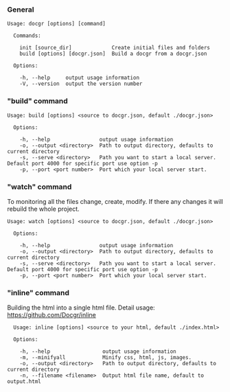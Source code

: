 ### General

```
Usage: docgr [options] [command]

  Commands:

    init [source_dir]             Create initial files and folders
    build [options] [docgr.json]  Build a docgr from a docgr.json

  Options:

    -h, --help     output usage information
    -V, --version  output the version number
```

### "build" command

```
Usage: build [options] <source to docgr.json, default ./docgr.json>

  Options:

    -h, --help                output usage information
    -o, --output <directory>  Path to output directory, defaults to current directory
    -s, --serve <directory>   Path you want to start a local server. Default port 4000 for specific port use option -p
    -p, --port <port number>  Port which your local server start.
```

### "watch" command

To monitoring all the files change, create, modify. If there any changes it will rebuild the whole project.

```
Usage: watch [options] <source to docgr.json, default ./docgr.json>

  Options:

    -h, --help                output usage information
    -o, --output <directory>  Path to output directory, defaults to current directory
    -s, --serve <directory>   Path you want to start a local server. Default port 4000 for specific port use option -p
    -p, --port <port number>  Port which your local server start.
```

### "inline" command

Building the html into a single html file. Detail usage: https://github.com/Docgr/inline

```
  Usage: inline [options] <source to your html, default ./index.html>

  Options:

    -h, --help                 output usage information
    -m, --minifyall            Minify css, html, js, images.
    -o, --output <directory>   Path to output directory, defaults to current directory
    -n, --filename <filename>  Output html file name, default to output.html
```